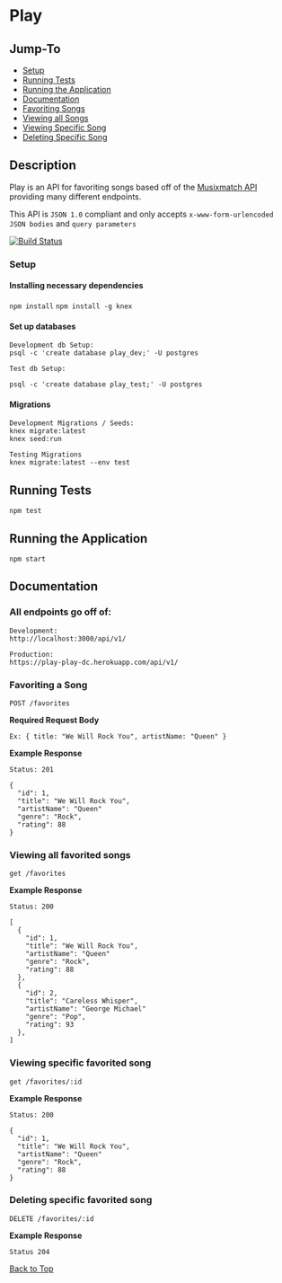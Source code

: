 # Play

## Jump-To

- [Setup](#setup)
- [Running Tests](#running-tests)
- [Running the Application](#running-the-application)
- [Documentation](#documentation)
- [Favoriting Songs](#favoriting-a-song)
- [Viewing all Songs](#viewing-all-favorited-songs)
- [Viewing Specific Song](#viewing-specific-favorited-song)
- [Deleting Specific Song](#deleting-specific-favorited-song)

## Description

Play is an API for favoriting songs based off of the [Musixmatch API](https://developer.musixmatch.com/documentation) providing many different endpoints.

This API is `JSON 1.0` compliant and only accepts `x-www-form-urlencoded JSON bodies` and `query parameters`

[![Build Status](https://travis-ci.org/Not-Zorro/play.svg?branch=master)](https://travis-ci.org/Not-Zorro/play)

### Setup

#### Installing necessary dependencies

`npm install`
`npm install -g knex`

#### Set up databases

```
Development db Setup:
psql -c 'create database play_dev;' -U postgres

Test db Setup:

psql -c 'create database play_test;' -U postgres
```

#### Migrations

```
Development Migrations / Seeds:
knex migrate:latest
knex seed:run

Testing Migrations
knex migrate:latest --env test
```

## Running Tests

`npm test`

## Running the Application

`npm start`

## Documentation

### All endpoints go off of:

```
Development:
http://localhost:3000/api/v1/

Production:
https://play-play-dc.herokuapp.com/api/v1/
```

### Favoriting a Song

`POST /favorites`

**Required Request Body**

```
Ex: { title: "We Will Rock You", artistName: "Queen" }
```

**Example Response**

```
Status: 201

{
  "id": 1,
  "title": "We Will Rock You",
  "artistName": "Queen"
  "genre": "Rock",
  "rating": 88
}
```

### Viewing all favorited songs

`get /favorites`

**Example Response**

```
Status: 200

[
  {
    "id": 1,
    "title": "We Will Rock You",
    "artistName": "Queen"
    "genre": "Rock",
    "rating": 88
  },
  {
    "id": 2,
    "title": "Careless Whisper",
    "artistName": "George Michael"
    "genre": "Pop",
    "rating": 93
  },
]
```

### Viewing specific favorited song

`get /favorites/:id`

**Example Response**

```
Status: 200

{
  "id": 1,
  "title": "We Will Rock You",
  "artistName": "Queen"
  "genre": "Rock",
  "rating": 88
}
```

### Deleting specific favorited song

`DELETE /favorites/:id`

**Example Response**

`Status 204`

[Back to Top](#play)
